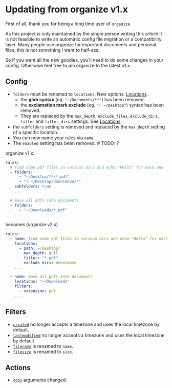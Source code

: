 # Updating from organize v1.x

First of all, thank you for being a long time user of `organize`.

As this project is only maintained by the single person writing this article it is not
feasible to write an automatic config file migration or a compatibility layer.
Many people use organize for important documents and personal files, this is not
something I want to half-ass.

So if you want all the new goodies, you'll need to do some changes in your config.
Otherwise feel free to pin organize to the latest v1.x.

<!--
Alternative for
{created.year}-{created.month:02}-{created.day:02}

-->

## Config

- `folders` must be renamed to `locations`. New options: [Locations](02-locations.md).
  - the **glob syntax** (eg. `"~/Documents/**"`) has been removed.
  - the **exclamation mark exclude** (eg. `"! ~/Desktop"`) syntax has been removed.
  - They are replaced by the `max_depth`, `exclude_files`, `exclude_dirs`, `filter` and
    `filter_dirs` settings. See [Locations](02-locations.md).
- the `subfolders` setting is removed and replaced by the `max_depth` setting
  of a specific location.
- You can now name your rules via `name`.
- The `enabled` setting has been removed. # TODO: ?

organize v1.x:

```yml
rules:
  # find some pdf files in various dirs and echo "Hello" for each one
  - folders:
      - "~/Desktop/**/*.pdf"
      - "! ~/Desktop/donotmove/*"
    subfolders: true
    ...

  # move all pdfs into documents
  - folders:
      - "~/Downloads/*.pdf"
    ...
```

becomes (organize v2.x)

```yml
rules:
  - name: find some pdf files in various dirs and echo "Hello" for each one
    locations:
      - path: ~/Desktop/
        max_depth: null
        filter: "*.pdf"
        exclude_dirs: donotmove
    ...

  - name: move all pdfs into documents
    locations: "~/Downloads"
    filters:
      - extension: pdf
    ...
```

## Filters

- [`created`](03-filters.md#created) no longer accepts a timezone and uses the local timezone by default.
- [`lastmodified`](03-filters.md#lastmodified) no longer accepts a timezone and uses the local timezone by default.
- [`filename`](03-filters.md#name) is renamed to `name`.
- [`filesize`](03-filters.md#size) is renamed to `size`.

## Actions

- [`copy`](04-actions.md#copy) arguments changed.
